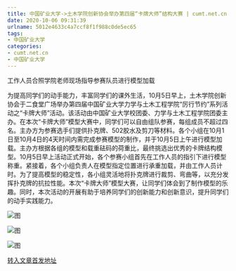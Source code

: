 ```yaml
---
title: 中国矿业大学->土木学院创新协会举办第四届“卡牌大师”结构大赛 | cumt.net.cn
date: 2020-10-06 09:31:39
urlname: 5012e4633c4a7ccf8f1f988c0de5ec65
tags: 
- 中国矿业大学
categories:
- cumt.net.cn
- 中国矿业大学
---
```

工作人员合照学院老师现场指导参赛队员进行模型加载

为提高同学们的动手能力，丰富同学们的课外生活，10月5日早上，土木学院创新协会于二食堂广场举办第四届中国矿业大学力学与土木工程学院“厉行节约”系列活动之“卡牌大师”活动。该活动由中国矿业大学校团委、力学与土木工程学院团委主办。在本次“卡牌大师”模型大赛中，同学们可以自由组队参赛，每组成员不超过四名。主办方为参赛选手们提供扑克牌、502胶水及剪刀等材料。各个小组在10月1日至10月4日的4天时间内需完成参赛模型的制作，并于10月5日上午进行模型加载。主办方根据各组的模型和载重砝码的荷重比，最终挑选出优秀的卡牌结构模型。10月5日早上活动正式开始，各个参赛小组首先在工作人员的指引下进行模型称重。紧接着，各个小组负责人在模型指定位置进行承重加载，并由工作人员计时。为了提高模型的稳定性，各小组灵活地将扑克牌进行裁剪、弯曲等，以充分发挥扑克牌的抗拉性能。本次“卡牌大师”模型大赛，让同学们体会到了制作模型的乐趣。同时，本次活动的开展有助于培养同学们的创新能力和创新意识，提升同学们的动手实践能力。

![图](http://xwzx.cumt.edu.cn/_upload/article/images/55/c5/01b2f7a24444bfaabbeb8ce59c4c/0a0b645a-fd66-4d17-bfba-a44a6cac9fb6.jpg)

![图](http://xwzx.cumt.edu.cn/_upload/article/images/55/c5/01b2f7a24444bfaabbeb8ce59c4c/1b2d15e9-861e-41d8-b218-c5702c966c65.jpg)

![图](http://xwzx.cumt.edu.cn/_upload/article/images/55/c5/01b2f7a24444bfaabbeb8ce59c4c/24d930e5-50dd-4384-8ba2-704dd0ebc3ef.jpg)

[转入文章首发地址](http://xwzx.cumt.edu.cn/cd/d7/c523a576983/page.htm)